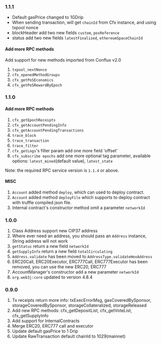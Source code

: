 ### 1.1.1

* Default gasPrice changed to 1GDrip
* When sending transaction, will get `chainId` from Cfx instance, and using txpool nonce
* blockHeader add two new fields `custom`, `posReference`
* status add two new fields `latestFinalized`, `ethereumSpaceChainId`

#### Add more RPC methods

Add support for new methods imported from Conflux v2.0

1. `txpool_nextNonce`
2. `cfx_openedMethodGroups`
3. `cfx_getPoSEconomics`
4. `cfx_getPoSRewardByEpoch`

### 1.1.0

#### Add more RPC methods
1. `cfx_getEpochReceipts`
2. `cfx_getAccountPendingInfo`
3. `cfx_getAccountPendingTransactions`
4. `trace_block`
5. `trace_transaction`
6. `trace_filter`
7. `cfx_getLogs`'s filter param add one more field 'offset'
8. `cfx_subscribe epochs` add one more optional tag parameter, available options: `latest_mined`(default value), `latest_state`

Note: the required RPC service version is `1.1.4` or above.

#### MISC

1. `Account` added method `deploy`, which can used to deploy contract.
2. `Account` added method `deployFile` which supports to deploy contract with truffle compiled json file.
3. Internal contract's constructor method omit a parameter `networkId`

### 1.0.0

1. Class Address support new CIP37 address
2. Where ever need an address, you should pass an `Address` instance, String address will not work
3. `getStatus` return a new field `networkId`
4. `getSupplyInfo` return a new field `totalCirculating`
5. `Address.validate` has been moved to `AddressType.validateHexAddress`
6. ERC20Call, ERC20Executor, ERC777Call, ERC777Executor has been removed, you can use the new ERC20, ERC777
7. AccountManager's constructor add a new parameter `networkId`
8. `org.web3j:core` updated to version 4.8.4


### 0.9.0

1. Tx receipts return more info: txExecErrorMsg, gasCoveredBySponsor, storageCoveredBySponsor, storageCollateralized, storageReleased
2. Add new RPC methods: cfx_getDepositList, cfx_getVoteList, cfx_getSupplyInfo
3. Add support for InternalContracts
4. Merge ERC20, ERC777 call and executor
5. Update default gasPrice to 1 Drip
6. Update RawTransaction default chainId to 1029(mainnet)